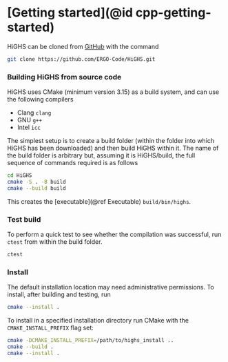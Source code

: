 # [Getting started](@id cpp-getting-started)

HiGHS can be cloned from [GitHub](https://github.com/ERGO-Code/HiGHS) with the command

``` bash
git clone https://github.com/ERGO-Code/HiGHS.git
```

### Building HiGHS from source code

HiGHS uses CMake (minimum version 3.15) as a build system, and can use the following compilers

- Clang ` clang `
- GNU ` g++ `
- Intel ` icc `

The simplest setup is to create a build folder (within the folder into
which HiGHS has been downloaded) and then build HiGHS within it. The
name of the build folder is arbitrary but, assuming it is HiGHS/build,
the full sequence of commands required is as follows

``` bash
cd HiGHS
cmake -S . -B build
cmake --build build
```

This creates the [executable](@ref Executable) `build/bin/highs`.

### Test build

To perform a quick test to see whether the compilation was successful, run `ctest` from within the build folder.

``` bash
ctest
```

### Install

The default installation location may need administrative
permissions. To install, after building and testing, run

``` bash
cmake --install .
```

To install in a specified installation directory run CMake with the
`CMAKE_INSTALL_PREFIX` flag set:

``` bash
cmake -DCMAKE_INSTALL_PREFIX=/path/to/highs_install ..
cmake --build .
cmake --install .
```
